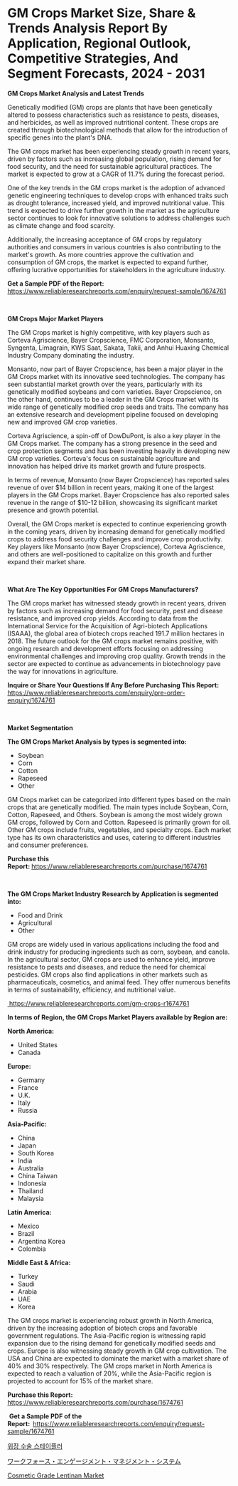 <p><h1>GM Crops Market Size, Share & Trends Analysis Report By Application, Regional Outlook, Competitive Strategies, And Segment Forecasts, 2024 - 2031</h1></p><p><strong>GM Crops Market Analysis and Latest Trends</strong></p>
<p><p>Genetically modified (GM) crops are plants that have been genetically altered to possess characteristics such as resistance to pests, diseases, and herbicides, as well as improved nutritional content. These crops are created through biotechnological methods that allow for the introduction of specific genes into the plant's DNA.</p><p>The GM crops market has been experiencing steady growth in recent years, driven by factors such as increasing global population, rising demand for food security, and the need for sustainable agricultural practices. The market is expected to grow at a CAGR of 11.7% during the forecast period.</p><p>One of the key trends in the GM crops market is the adoption of advanced genetic engineering techniques to develop crops with enhanced traits such as drought tolerance, increased yield, and improved nutritional value. This trend is expected to drive further growth in the market as the agriculture sector continues to look for innovative solutions to address challenges such as climate change and food scarcity.</p><p>Additionally, the increasing acceptance of GM crops by regulatory authorities and consumers in various countries is also contributing to the market's growth. As more countries approve the cultivation and consumption of GM crops, the market is expected to expand further, offering lucrative opportunities for stakeholders in the agriculture industry.</p></p>
<p><strong>Get a Sample PDF of the Report:&nbsp;</strong> <a href="https://www.reliableresearchreports.com/enquiry/request-sample/1674761">https://www.reliableresearchreports.com/enquiry/request-sample/1674761</a></p>
<p>&nbsp;</p>
<p><strong>GM Crops Major Market Players</strong></p>
<p><p>The GM Crops market is highly competitive, with key players such as Corteva Agriscience, Bayer Cropscience, FMC Corporation, Monsanto, Syngenta, Limagrain, KWS Saat, Sakata, Takii, and Anhui Huaxing Chemical Industry Company dominating the industry. </p><p>Monsanto, now part of Bayer Cropscience, has been a major player in the GM Crops market with its innovative seed technologies. The company has seen substantial market growth over the years, particularly with its genetically modified soybeans and corn varieties. Bayer Cropscience, on the other hand, continues to be a leader in the GM Crops market with its wide range of genetically modified crop seeds and traits. The company has an extensive research and development pipeline focused on developing new and improved GM crop varieties.</p><p>Corteva Agriscience, a spin-off of DowDuPont, is also a key player in the GM Crops market. The company has a strong presence in the seed and crop protection segments and has been investing heavily in developing new GM crop varieties. Corteva's focus on sustainable agriculture and innovation has helped drive its market growth and future prospects.</p><p>In terms of revenue, Monsanto (now Bayer Cropscience) has reported sales revenue of over $14 billion in recent years, making it one of the largest players in the GM Crops market. Bayer Cropscience has also reported sales revenue in the range of $10-12 billion, showcasing its significant market presence and growth potential.</p><p>Overall, the GM Crops market is expected to continue experiencing growth in the coming years, driven by increasing demand for genetically modified crops to address food security challenges and improve crop productivity. Key players like Monsanto (now Bayer Cropscience), Corteva Agriscience, and others are well-positioned to capitalize on this growth and further expand their market share.</p></p>
<p>&nbsp;</p>
<p><strong>What Are The Key Opportunities For GM Crops Manufacturers?</strong></p>
<p><p>The GM crops market has witnessed steady growth in recent years, driven by factors such as increasing demand for food security, pest and disease resistance, and improved crop yields. According to data from the International Service for the Acquisition of Agri-biotech Applications (ISAAA), the global area of biotech crops reached 191.7 million hectares in 2018. The future outlook for the GM crops market remains positive, with ongoing research and development efforts focusing on addressing environmental challenges and improving crop quality. Growth trends in the sector are expected to continue as advancements in biotechnology pave the way for innovations in agriculture.</p></p>
<p><strong>Inquire or Share Your Questions If Any Before Purchasing This Report:</strong> <a href="https://www.reliableresearchreports.com/enquiry/pre-order-enquiry/1674761">https://www.reliableresearchreports.com/enquiry/pre-order-enquiry/1674761</a></p>
<p>&nbsp;</p>
<p><strong>Market Segmentation</strong></p>
<p><strong>The GM Crops Market Analysis by types is segmented into:</strong></p>
<p><ul><li>Soybean</li><li>Corn</li><li>Cotton</li><li>Rapeseed</li><li>Other</li></ul></p>
<p><p>GM Crops market can be categorized into different types based on the main crops that are genetically modified. The main types include Soybean, Corn, Cotton, Rapeseed, and Others. Soybean is among the most widely grown GM crops, followed by Corn and Cotton. Rapeseed is primarily grown for oil. Other GM crops include fruits, vegetables, and specialty crops. Each market type has its own characteristics and uses, catering to different industries and consumer preferences.</p></p>
<p><strong>Purchase this Report:&nbsp;</strong><a href="https://www.reliableresearchreports.com/purchase/1674761">https://www.reliableresearchreports.com/purchase/1674761</a></p>
<p>&nbsp;</p>
<p><strong>The GM Crops Market Industry Research by Application is segmented into:</strong></p>
<p><ul><li>Food and Drink</li><li>Agricultural</li><li>Other</li></ul></p>
<p><p>GM crops are widely used in various applications including the food and drink industry for producing ingredients such as corn, soybean, and canola. In the agricultural sector, GM crops are used to enhance yield, improve resistance to pests and diseases, and reduce the need for chemical pesticides. GM crops also find applications in other markets such as pharmaceuticals, cosmetics, and animal feed. They offer numerous benefits in terms of sustainability, efficiency, and nutritional value.</p></p>
<p><a href="https://www.reliableresearchreports.com/gm-crops-r1674761">&nbsp;https://www.reliableresearchreports.com/gm-crops-r1674761</a></p>
<p><strong>In terms of Region, the GM Crops Market Players available by Region are:</strong></p>
<p>
    <p> <strong> North America: </strong>
        <ul>
            <li>United States</li>
            <li>Canada</li>
        </ul>
        </p> 
    <p> <strong> Europe: </strong>
        <ul>
            <li>Germany</li>
            <li>France</li>
            <li>U.K.</li>
            <li>Italy</li>
            <li>Russia</li>
        </ul>
        </p> 
    <p> <strong> Asia-Pacific: </strong>
        <ul>
            <li>China</li>
            <li>Japan</li>
            <li>South Korea</li>
            <li>India</li>
            <li>Australia</li>
            <li>China Taiwan</li>
            <li>Indonesia</li>
            <li>Thailand</li>
            <li>Malaysia</li>
        </ul>
        </p> 
    <p> <strong> Latin America: </strong>
        <ul>
            <li>Mexico</li>
            <li>Brazil</li>
            <li>Argentina Korea</li>
            <li>Colombia</li>
        </ul>
        </p> 
    <p> <strong> Middle East & Africa: </strong>
        <ul>
            <li>Turkey</li>
            <li>Saudi</li>
            <li>Arabia</li>
            <li>UAE</li>
            <li>Korea</li>
        </ul>
    </p>
    </p>
<p><p>The GM crops market is experiencing robust growth in North America, driven by the increasing adoption of biotech crops and favorable government regulations. The Asia-Pacific region is witnessing rapid expansion due to the rising demand for genetically modified seeds and crops. Europe is also witnessing steady growth in GM crop cultivation. The USA and China are expected to dominate the market with a market share of 40% and 30% respectively. The GM crops market in North America is expected to reach a valuation of 20%, while the Asia-Pacific region is projected to account for 15% of the market share.</p></p>
<p><strong>Purchase this Report: </strong><a href="https://www.reliableresearchreports.com/purchase/1674761">https://www.reliableresearchreports.com/purchase/1674761</a></p>
<p>&nbsp;<strong>Get a Sample PDF of the Report:&nbsp;&nbsp;</strong><a href="https://www.reliableresearchreports.com/enquiry/request-sample/1674761">https://www.reliableresearchreports.com/enquiry/request-sample/1674761</a></p>
<p><strong></strong></p>
<p><p><a href="https://github.com/vsn7qpua81q/Market-Research-Report-List-2/blob/main/8934702126661.md">위장 수술 스테이플러</a></p><p><a href="https://github.com/bucuel854722/Market-Research-Report-List-2/blob/main/5149932119400.md">ワークフォース・エンゲージメント・マネジメント・システム</a></p><p><a href="https://view.publitas.com/reportprime-1/insights-into-cosmetic-grade-lentinan-market-share-and-competitive-landscape-for-period-from-2024-to-2031/">Cosmetic Grade Lentinan Market</a></p></p>